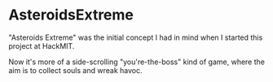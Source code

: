 AsteroidsExtreme
================
"Asteroids Extreme" was the initial concept I had in mind when I started this project at HackMIT.

Now it's more of a side-scrolling "you're-the-boss" kind of game, where the aim is to collect souls and wreak havoc.
